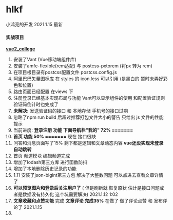 # hlkf  
小鸿亮的开发    2021.1.15  最新 

#### 实战项目
[**vue2_college**](./vue2_college/)  

1. 安装了Vant (Vue移动端组件库)
2. 安装了amfe-flexible(rem适配) 与 postcss-pxtorem (将px 转为 rem)
3. 在项目根目录有postcss配置文件 postcss.config.js 
4. 阿里巴巴矢量图标库 在 styles 的 icon.less  可以引用  (是黑白的 暂时未弄好彩色和位置)
5. 路由页面已经配置 在views 下  
6. 注册登录已经基本实现布局与功能  Vant可以显示组件的使用 和配置验证规则  验证码倒计时也完成了
7. **未解决:** 发送验证码的接口 和 本地存储 手机号的接口过期   
8. 忽略了npm run build 后超过推荐打包文件大小的警告 只给出 js 文件的性能提示 
9. 当前进度: **登录注册 功能  下面导航栏"我的" 72% =======**
10.  **首页 功能  50% =======**   现在 接口很缺
11.  问答和消息页面写了15% 剩下都是逻辑和文章动态内容   **vue还没实现未登录自动跳转**
12.  首页 频道模块  编辑频道完成
13.  增加了lodash第三方库 进行函数防抖   
14.  增加了本地删除历史记录的功能
15.  1.11  安装了json-bigint第三方包 解决了大整数问题 可以点进去查看文章详情了 
16.  **可以预览图片和登录后关注用户了** ( 但是刷新就 恢复原状 估计是接口问题或者是数据没有持久化 
    这个坑需要解决)  2021.1.12 1:02
17.  **文章收藏和点赞功能** 完成   **文章评论 完成35%** 在做了 做了评论点赞 和 发布评论了
    2021.1.15
18.      